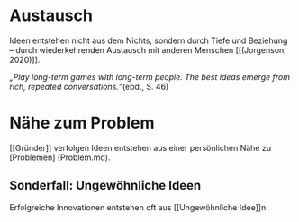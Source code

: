 # Austausch

Ideen entstehen nicht aus dem Nichts, sondern durch Tiefe und Beziehung – durch wiederkehrenden Austausch mit anderen Menschen [[(Jorgenson, 2020)]].

_„Play long-term games with long-term people. The best ideas emerge from rich, repeated conversations.“_(ebd., S. 46)

# Nähe zum Problem

[[Gründer]] verfolgen Ideen entstehen aus einer persönlichen Nähe zu [Problemen] (Problem.md).

## Sonderfall: Ungewöhnliche Ideen

Erfolgreiche Innovationen entstehen oft aus [[Ungewöhnliche Idee]]n.
